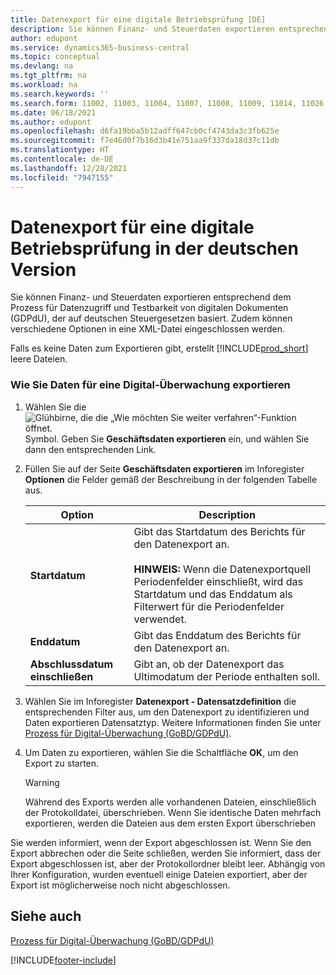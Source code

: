 ```yaml
---
title: Datenexport für eine digitale Betriebsprüfung [DE]
description: Sie können Finanz- und Steuerdaten exportieren entsprechend dem Prozess für Datenzugriff und Testbarkeit von digitalen Dokumenten (GDPdU), der auf deutschen Steuergesetzen basiert.
author: edupont
ms.service: dynamics365-business-central
ms.topic: conceptual
ms.devlang: na
ms.tgt_pltfrm: na
ms.workload: na
ms.search.keywords: ''
ms.search.form: 11002, 11003, 11004, 11007, 11008, 11009, 11014, 11026, 11027
ms.date: 06/18/2021
ms.author: edupont
ms.openlocfilehash: d6fa19bba5b12adff647cb0cf4743da3c3fb625e
ms.sourcegitcommit: f7e46d0f7b16d3b41e751aa9f337da18d37c11db
ms.translationtype: HT
ms.contentlocale: de-DE
ms.lasthandoff: 12/28/2021
ms.locfileid: "7947155"
---
```

# <a name="export-data-for-a-digital-audit-in-the-german-version"></a>Datenexport für eine digitale Betriebsprüfung in der deutschen Version
Sie können Finanz- und Steuerdaten exportieren entsprechend dem Prozess für Datenzugriff und Testbarkeit von digitalen Dokumenten (GDPdU), der auf deutschen Steuergesetzen basiert. Zudem können verschiedene Optionen in eine XML-Datei eingeschlossen werden.  

Falls es keine Daten zum Exportieren gibt, erstellt [!INCLUDE[prod_short](../../includes/prod_short.md)] leere Dateien.  

### <a name="to-export-data-for-a-digital-audit"></a>Wie Sie Daten für eine Digital-Überwachung exportieren

1.  Wählen Sie die ![Glühbirne, die die „Wie möchten Sie weiter verfahren“-Funktion öffnet.](../../media/ui-search/search_small.png "Was möchten Sie tun?") Symbol. Geben Sie **Geschäftsdaten exportieren** ein, und wählen Sie dann den entsprechenden Link.  

2.  Füllen Sie auf der Seite **Geschäftsdaten exportieren** im Inforegister **Optionen** die Felder gemäß der Beschreibung in der folgenden Tabelle aus.  

    |Option|Description|  
    |----------------------------------|---------------------------------------|  
    |**Startdatum**|Gibt das Startdatum des Berichts für den Datenexport an.<br /><br /> **HINWEIS:** Wenn die Datenexportquell Periodenfelder einschließt, wird das Startdatum und das Enddatum als Filterwert für die Periodenfelder verwendet.|  
    |**Enddatum**|Gibt das Enddatum des Berichts für den Datenexport an.|  
    |**Abschlussdatum einschließen**|Gibt an, ob der Datenexport das Ultimodatum der Periode enthalten soll.|  

3.  Wählen Sie im Inforegister **Datenexport - Datensatzdefinition** die entsprechenden Filter aus, um den Datenexport zu identifizieren und Daten exportieren Datensatztyp. Weitere Informationen finden Sie unter [Prozess für Digital-Überwachung (GoBD/GDPdU)](process-for-digital-audits.md).  

4.  Um Daten zu exportieren, wählen Sie die Schaltfläche **OK**, um den Export zu starten.  

    > [!WARNING]  
    >  Während des Exports werden alle vorhandenen Dateien, einschließlich der Protokolldatei, überschrieben. Wenn Sie identische Daten mehrfach exportieren, werden die Dateien aus dem ersten Export überschrieben  

 Sie werden informiert, wenn der Export abgeschlossen ist. Wenn Sie den Export abbrechen oder die Seite schließen, werden Sie informiert, dass der Export abgeschlossen ist, aber der Protokollordner bleibt leer. Abhängig von Ihrer Konfiguration, wurden eventuell einige Dateien exportiert, aber der Export ist möglicherweise noch nicht abgeschlossen.  

## <a name="see-also"></a>Siehe auch

[Prozess für Digital-Überwachung (GoBD/GDPdU)](process-for-digital-audits.md)


[!INCLUDE[footer-include](../../includes/footer-banner.md)]